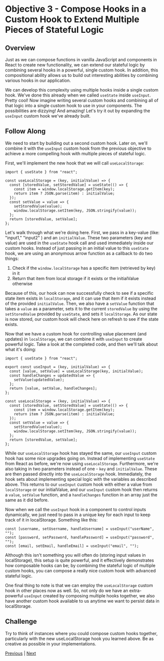 # Objective 3 - Compose Hooks in a Custom Hook to Extend Multiple Pieces of Stateful Logic

## Overview

Just as we can compose functions in vanilla JavaScript and components in React to create new functionality, we can extend our stateful logic by combining several hooks in a powerful, single custom hook. In addition, this compositional ability allows us to build out interesting abilities by combining various hooks in our application.

We can develop this complexity using multiple hooks inside a single custom hook. We've done this already when we called ```useState``` inside ```useInput```. Pretty cool! Now imagine writing several custom hooks and combining all of that logic into a single custom hook to use in your components. The possibilities are dizzying! And amazing! Let's try it out by expanding the ```useInput``` custom hook we've already built.

## Follow Along

We need to start by building out a second custom hook. Later on, we'll combine it with the ```useInput``` custom hook from the previous objective to achieve a more compelling hook with multiple pieces of stateful logic.

First, we'll implement the new hook that we will call ```useLocalStorage```:

```
import { useState } from "react";

const useLocalStorage = (key, initialValue) => {
  const [storedValue, setStoredValue] = useState(() => {
    const item = window.localStorage.getItem(key);
    return item ? JSON.parse(item) : initialValue;
  });
  const setValue = value => {
    setStoredValue(value);
    window.localStorage.setItem(key, JSON.stringify(value));
  };
  return [storedValue, setValue];
};
```

Let's walk through what we're doing here. First, we pass in a key-value (like: "input1," "input2" ) and an ```initialValue```. These two parameters (key and value) are used in the ```useState``` hook call and used immediately inside our custom hooks. Instead of just passing in an initial value to this ```useState``` hook, we are using an anonymous arrow function as a callback to do two things:

1.  Check if the ```window.localStorage``` has a specific item (retrieved by key) in it
1.  Return that item from local storage if it exists or the initialValue otherwise

Because of this, our hook can now successfully check to see if a specific state item exists in ```localStorage```, and it can use that item if it exists instead of the provided ```initialValue```. Then, we also have a ```setValue``` function that takes a ```value``` as a parameter, sets it to the current ```storedValue``` by using the ```setStoredValue``` provided by ```useState```, and sets it ```localStorage```. As our state is now stored, our custom hook will check here on refresh to see if the state exists.

Now that we have a custom hook for controlling value placement (and updates) in ```localStorage```, we can combine it with ```useInput``` to create powerful logic. Take a look at the completed code, and then we'll talk about what it's doing:

```
import { useState } from "react";

export const useInput = (key, initialValue) => {
  const [value, setValue] = useLocalStorage(key, initialValue);
  const handleChanges = updatedValue => {
    setValue(updatedValue);
  };
  return [value, setValue, handleChanges];
};

const useLocalStorage = (key, initialValue) => {
  const [storedValue, setStoredValue] = useState(() => {
    const item = window.localStorage.getItem(key);
    return item ? JSON.parse(item) : initialValue;
  });
  const setValue = value => {
    setStoredValue(value);
    window.localStorage.setItem(key, JSON.stringify(value));
  };
  return [storedValue, setValue];
};

```

While our ```useLocalStorage``` hook has stayed the same, our ```useInput``` custom hook has some nice upgrades going on. Instead of implementing ```useState``` from React as before, we're now using ```useLocalStorage```. Furthermore, we're also taking in two parameters instead of one - ```key``` and ```initialValue```. These are then passed directly into the ```useLocalStorage``` hook. Immediately, the hook sets about implementing special logic with the variables as described above. This returns to our ```useInput``` custom hook with either a value from ```localStorage``` or our initialValue, and our ```useInput``` custom hook then returns a ```value```, ```setValue``` function, and a ```handleChanges``` function in an array just the same as it did before.

Now when we call the ```useInput``` hook in a component to control inputs dynamically, we just need to pass in a unique key for each input to keep track of it in localStorage. Something like this:

```
const [username, setUsername, handleUsername] = useInput("userName", "");
const [password, setPassword, handlePassword] = useInput("password", "");
const [email, setEmail, handleEmail] = useInput("email", "");
```

Although this isn't something you will often do (storing input values in localStorage), this setup is quite powerful, and it effectively demonstrates how composable hooks can be; by combining the stateful logic of multiple custom hooks, you can compose a really nice custom hook with advanced stateful logic.

One final thing to note is that we can employ the ```useLocalStorage``` custom hook in other places now as well. So, not only do we have an extra-powerful ```useInput``` created by composing multiple hooks together, we also have another custom hook available to us anytime we want to persist data in localStorage.

## Challenge

Try to think of instances where you could compose custom hooks together, particularly with the new useLocalStorage hook you learned above. Be as creative as possible in your implementations.



[Previous](./Object_2.md) | [Next](./Understanding.md)
